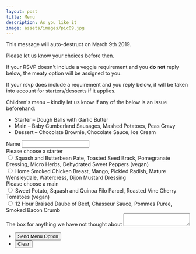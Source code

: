 ```yaml
---
layout: post
title: Menu
description: As you like it
image: assets/images/pic09.jpg
---
```


This message will auto-destruct on March 9th 2019.

Please let us know your choices before then.

If your RSVP doesn't include a veggie requirement and you **do not** reply below, the meaty option will be assigned to you.

If your rsvp does include a requirement and you reply below, it will be taken into account for starters/desserts if it applies.

Children's menu – kindly let us know if any of the below is an issue beforehand:
* Starter – Dough Balls with Garlic Butter
* Main – Baby Cumberland Sausages, Mashed Potatoes, Peas Gravy 
* Dessert – Chocolate Brownie, Chocolate Sauce, Ice Cream

<form action="https://formspree.io/{{ site.email }}" method="POST">
  <div class="field">
    <label for="name">Name</label>
    <input type="text" name="name" id="name" required/>
  </div>
  <div class="field half first">
    Please choose a starter
  </div>
  <div class="field half">
    <input type="radio" name="starter" id="starter-vegan" value="starter-vegan" />
    <label for="starter-vegan">Squash and Butterbean Pate, Toasted Seed Brack, Pomegranate Dressing, Micro Herbs, Dehydrated Sweet Peppers (vegan)</label>
    <br/>
    <input type="radio" name="starter" id="starter-non-vegan" value="starter-non-vegan" />
    <label for="starter-non-vegan">Home Smoked Chicken Breast, Mango, Pickled Radish, Mature Wensleydale, Watercress, Dijon Mustard Dressing</label>
  </div>
  <div class="field half first">
     Please choose a main
   </div>
   <div class="field half">
     <input type="radio" name="main" id="main-vegan" value="main-vegan" />
     <label for="main-vegan">Sweet Potato, Squash and Quinoa Filo Parcel, Roasted Vine Cherry Tomatoes (vegan)</label>
     <br/>
     <input type="radio" name="main" id="main-non-vegan" value="main-non-vegan" />
     <label for="main-non-vegan">12 Hour Braised Daube of Beef, Chasseur Sauce, Pommes Puree, Smoked Bacon Crumb</label>
  </div>
  <div class="field">
     <label for="extra-requirements">The box for anything we have not thought about</label>
     <textarea name="extra-requirements" id="extra-requirements" rows="2"></textarea>
   </div>
  <ul class="actions">
    <li><input type="submit" value="Send Menu Option" class="special" /></li>
    <li><input type="reset" value="Clear" /></li>
  </ul>
</form>

